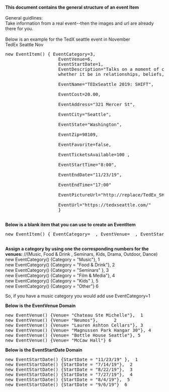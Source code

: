 
**This document contains the general structure of an event Item**
</br>
</br>
General guidlines: </br>
Take information from a real event--then the images and url are already there for you. 
</br>
</br>
Below is an example for the TedX seattle event in November </br>
TedEx Seattle Nov </br>
<pre>
new EventItem() { EventCategory=3, 
                    EventVenue=6, 
                    EventStartDate=1,
                    EventDescription="Talks on a moment of change from one position to another,
                    whether it be in relationships, beliefs, cultures, perspectives or the world",</br> 
                    EventName="TEDxSeattle 2019: SHIFT",</br>
                    EventCost=20.00,</br>
                    EventAddress="321 Mercer St",</br>
                    EventCity="Seattle",</br> 
                    EventState="Washington",</br>
                    EventZip=98109,</br> 
                    EventFavorite=false,</br> 
                    EventTicketsAvailable=100 , </br>
                    EventStartTime="8:00", </br>
                    EventEndDate="11/23/19",</br>
                    EventEndTime="17:00"</br>
                    EventPictureUrl="http://replace/TedEx_SHIFT_2019.PNG",</br>
                    EventUrl="https://tedxseattle.com/"
                    }

</pre> 

**Below is a blank item that you can use to create an EventItem**
<pre>
new EventItem() { EventCategory=  , EventVenue=  , EventStartDate= , EventDescription=  , EventName=   , EventCost=   , EventAddress= , EventCity=  , EventState=  , EventZip=  , EventFavorite= , EventTicketsAvailable= , EventStartTime=  ,  EventEndDate= ,  EventTime=  , EventPictureUrl=  , EventUrl= }

</pre>


**Assign a category by using one the corresponding numbers for the venues:**
//(Music, Food & Drink ,  Seminars, Kids, Drama, Outdoor, Dance) 
new EventCategory() {Category = "Music"},  1   </br>
new EventCategory() {Category = "Food & Drink"}, 2  </br>
new EventCategory() {Category = "Seminars" },  3    </br>
new EventCategory() {Category = "Film & Media"}, 4  </br>
new EventCategory() {Category = "Kids" },  5  </br>
new EventCategory() {Category = "Other"} 6   </br>

So, if you have a music category you would add use EventCategory=1

**Below is the EventVenue Domain**
<pre>
new EventVenue() {Venue= "Chateau Ste Michelle"},  1
new EventVenue() {Venue= "Neumos"},      2
new EventVenue() {Venue= "Lauren Ashton Cellars"}, 3
new EventVenue() {Venue= "Magnussen Park Hangar 30"}, 4
new EventVenue() {Venue= "Bottle House Seattle"}, 5
new EventVenue() {Venue= "McCaw Hall"} 6
</pre>


**Below is the EventStartDate Domain**
<pre>
new EventStartDate() {StartDate = "11/23/19" },  1
new EventStartDate() {StartDate = "7/14/19"},  2
new EventStartDate() {StartDate = "8/22/19"},  3
new EventStartDate() {StartDate = "7/27/19"},  4
new EventStartDate() {StartDate = "8/4/19"},  5
new EventStartDate() {StartDate = "9/6/19"}  6
</pre>



